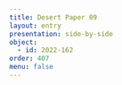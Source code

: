 ```yaml
---
title: Desert Paper 09
layout: entry
presentation: side-by-side
object:
  - id: 2022-162
order: 407
menu: false
---
```

